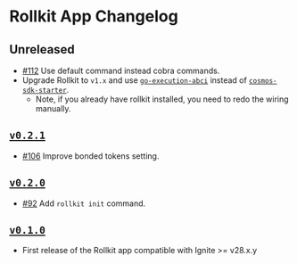 # Rollkit App Changelog

## Unreleased

* [#112](https://github.com/ignite/apps/pull/112) Use default command instead cobra commands.
* []() Upgrade Rollkit to `v1.x` and use [`go-execution-abci`](https://github.com/rollkit/go-execution-abci) instead of [`cosmos-sdk-starter`](https://github.com/rollkit/cosmos-sdk-starter).
  * Note, if you already have rollkit installed, you need to redo the wiring manually.

## [`v0.2.1`](https://github.com/ignite/apps/releases/tag/rollkit/v0.2.1)

* [#106](https://github.com/ignite/apps/pull/106) Improve bonded tokens setting.

## [`v0.2.0`](https://github.com/ignite/apps/releases/tag/rollkit/v0.2.0)

* [#92](https://github.com/ignite/apps/pull/92) Add `rollkit init` command.

## [`v0.1.0`](https://github.com/ignite/apps/releases/tag/rollkit/v0.1.0)

* First release of the Rollkit app compatible with Ignite >= v28.x.y

